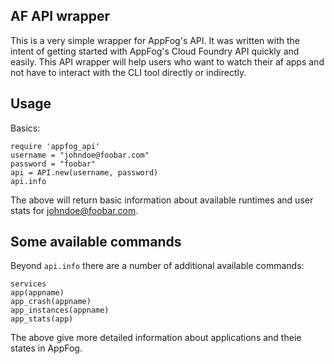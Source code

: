 AF API wrapper
--------------

This is a very simple wrapper for AppFog's API. It was written with the intent 
of getting started with AppFog's Cloud Foundry API quickly and easily. This API
wrapper will help users who want to watch their af apps and not have to interact
with the CLI tool directly or indirectly.

Usage
-----

Basics: 

    require 'appfog_api'
    username = "johndoe@foobar.com"
    password = "foobar"
    api = API.new(username, password)
    api.info

The above will return basic information about available runtimes and user stats for johndoe@foobar.com.




Some available commands
-----------------------

Beyond `api.info` there are a number of additional available commands:

    services
    app(appname)
    app_crash(appname)
    app_instances(appname)
    app_stats(app)

The above give more detailed information about applications and theie states in AppFog.


